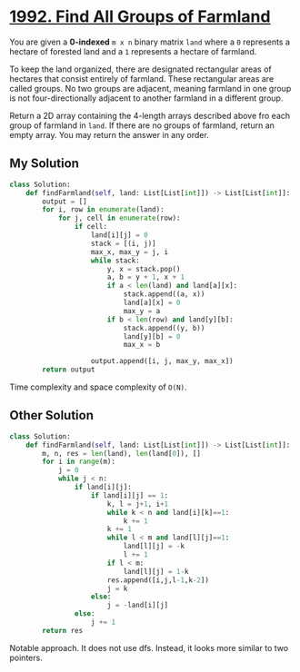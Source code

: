 # [1992. Find All Groups of Farmland](https://leetcode.com/problems/find-all-groups-of-farmland/?envType=daily-question&envId=2024-04-20)

You are given a **0-indexed** `m x n` binary matrix `land` where a `0` represents a hectare of forested land and a `1` represents a hectare of farmland.

To keep the land organized, there are designated rectangular areas of hectares that consist entirely of farmland. These rectangular areas are called groups. No two groups are adjacent, meaning farmland in one group is not four-directionally adjacent to another farmland in a different group.

Return a 2D array containing the 4-length arrays described above fro each group of farmland in `land`. If there are no groups of farmland, return an empty array. You may return the answer in any order.

## My Solution

```python
class Solution:
    def findFarmland(self, land: List[List[int]]) -> List[List[int]]:
        output = []
        for i, row in enumerate(land):
            for j, cell in enumerate(row):
                if cell:
                    land[i][j] = 0
                    stack = [(i, j)]
                    max_x, max_y = j, i
                    while stack:
                        y, x = stack.pop()
                        a, b = y + 1, x + 1
                        if a < len(land) and land[a][x]:
                            stack.append((a, x))
                            land[a][x] = 0
                            max_y = a
                        if b < len(row) and land[y][b]:
                            stack.append((y, b))
                            land[y][b] = 0
                            max_x = b

                    output.append([i, j, max_y, max_x])
        return output
```

Time complexity and space complexity of `O(N)`.

## Other Solution
```python
class Solution:
    def findFarmland(self, land: List[List[int]]) -> List[List[int]]:
        m, n, res = len(land), len(land[0]), []
        for i in range(m):
            j = 0
            while j < n:
                if land[i][j]:
                    if land[i][j] == 1:
                        k, l = j+1, i+1
                        while k < n and land[i][k]==1:
	                        k += 1
                        k += 1
                        while l < m and land[l][j]==1:
                            land[l][j] = -k
                            l += 1
                        if l < m:
                            land[l][j] = 1-k
                        res.append([i,j,l-1,k-2])
                        j = k
                    else:
                        j = -land[i][j]
                else:
                    j += 1
        return res
```

Notable approach. It does not use dfs. Instead, it looks more similar to two pointers. 